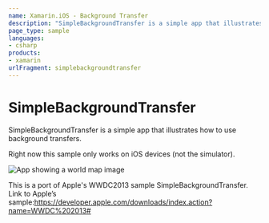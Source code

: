 ```yaml
---
name: Xamarin.iOS - Background Transfer
description: "SimpleBackgroundTransfer is a simple app that illustrates how to use background transfers"
page_type: sample
languages:
- csharp
products:
- xamarin
urlFragment: simplebackgroundtransfer
---
```

# SimpleBackgroundTransfer

SimpleBackgroundTransfer is a simple app that illustrates how to use background transfers.

Right now this sample only works on iOS devices (not the simulator).

![App showing a world map image](Screenshots/IMG_0002.PNG)

This is a port of Apple's WWDC2013 sample SimpleBackgroundTransfer.
Link to Apple’s sample:https://developer.apple.com/downloads/index.action?name=WWDC%202013#

